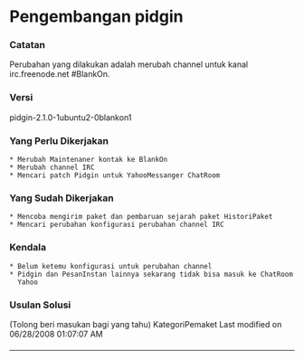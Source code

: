 # Pengembangan pidgin

### Catatan
Perubahan yang dilakukan adalah merubah channel untuk kanal irc.freenode.net
#BlankOn.
### Versi
pidgin-2.1.0-1ubuntu2-0blankon1
### Yang Perlu Dikerjakan
    * Merubah Maintenaner kontak ke BlankOn
    * Merubah channel IRC
    * Mencari patch Pidgin untuk YahooMessanger ChatRoom
### Yang Sudah Dikerjakan
    * Mencoba mengirim paket dan pembaruan sejarah paket ​HistoriPaket
    * Mencari perubahan konfigurasi perubahan channel IRC
### Kendala
    * Belum ketemu konfigurasi untuk perubahan channel
    * Pidgin dan PesanInstan lainnya sekarang tidak bisa masuk ke ChatRoom
      Yahoo
### Usulan Solusi
(Tolong beri masukan bagi yang tahu)
KategoriPemaket
Last modified on 06/28/2008 01:07:07 AM
#### 
    
 
 
 
 
 
---
 
